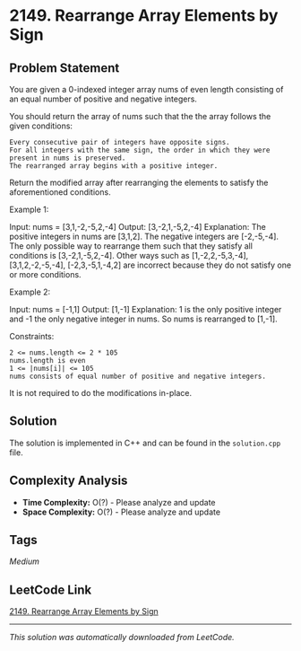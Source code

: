# 2149. Rearrange Array Elements by Sign

## Problem Statement

You are given a 0-indexed integer array nums of even length consisting of an equal number of positive and negative integers.

You should return the array of nums such that the the array follows the given conditions:

	Every consecutive pair of integers have opposite signs.
	For all integers with the same sign, the order in which they were present in nums is preserved.
	The rearranged array begins with a positive integer.

Return the modified array after rearranging the elements to satisfy the aforementioned conditions.

Example 1:

Input: nums = [3,1,-2,-5,2,-4]
Output: [3,-2,1,-5,2,-4]
Explanation:
The positive integers in nums are [3,1,2]. The negative integers are [-2,-5,-4].
The only possible way to rearrange them such that they satisfy all conditions is [3,-2,1,-5,2,-4].
Other ways such as [1,-2,2,-5,3,-4], [3,1,2,-2,-5,-4], [-2,3,-5,1,-4,2] are incorrect because they do not satisfy one or more conditions.  

Example 2:

Input: nums = [-1,1]
Output: [1,-1]
Explanation:
1 is the only positive integer and -1 the only negative integer in nums.
So nums is rearranged to [1,-1].

Constraints:

	2 <= nums.length <= 2 * 105
	nums.length is even
	1 <= |nums[i]| <= 105
	nums consists of equal number of positive and negative integers.

It is not required to do the modifications in-place.

## Solution

The solution is implemented in C++ and can be found in the `solution.cpp` file.

## Complexity Analysis

- **Time Complexity:** O(?) - Please analyze and update
- **Space Complexity:** O(?) - Please analyze and update

## Tags

*Medium*

## LeetCode Link

[2149. Rearrange Array Elements by Sign](https://leetcode.com/problems/rearrange-array-elements-by-sign/)

---

*This solution was automatically downloaded from LeetCode.*
